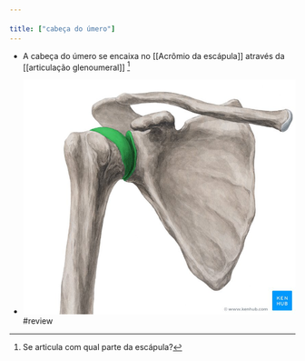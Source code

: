 ```yaml
---

title: ["cabeça do úmero"]
---
```

+ A cabeça do úmero se encaixa no [[Acrômio da escápula]] através da [[articulação glenoumeral]] [^564893]

[^564893]: Se articula com qual parte da escápula?

+ ![Pasted image 20210412105351.png](Pasted%20image%2020210412105351.png)#review 
